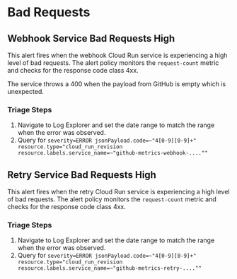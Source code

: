 # Bad Requests

## Webhook Service Bad Requests High

This alert fires when the webhook Cloud Run service is experiencing a high level of bad requests. The alert policy monitors the `request-count` metric and checks for the response code class 4xx.

The service throws a 400 when the payload from GitHub is empty which is unexpected.

### Triage Steps

1. Navigate to Log Explorer and set the date range to match the range when the error was observed.
2. Query for `severity=ERROR jsonPayload.code=~"4[0-9][0-9]+" resource.type="cloud_run_revision resource.labels.service_name=~"github-metrics-webhook-....""`

## Retry Service Bad Requests High

This alert fires when the retry Cloud Run service is experiencing a high level of bad requests. The alert policy monitors the `request-count` metric and checks for the response code class 4xx.

### Triage Steps

1. Navigate to Log Explorer and set the date range to match the range when the error was observed.
2. Query for `severity=ERROR jsonPayload.code=~"4[0-9][0-9]+" resource.type="cloud_run_revision resource.labels.service_name=~"github-metrics-retry-....""`
